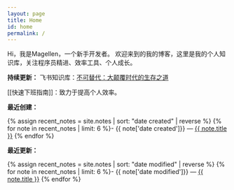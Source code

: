 ```yaml
---
layout: page
title: Home
id: home
permalink: /
---
```

Hi，我是Magellen，一个新手开发者。
欢迎来到的我的博客，这里是我的个人知识库，关注程序员精进、效率工具、个人成长。


**持续更新：**
飞书知识库：[不可替代：大颠覆时代的生存之道](https://kv57sk4imd.feishu.cn/wiki/F36EwpIsDiSZCdk9aSecgl9Qnnd?fromScene=spaceOverview)

[[快速下班指南]]：致力于提高个人效率。


**最近创建：**

{% assign recent_notes = site.notes | sort: "date created" | reverse %} {% for note in recent_notes | limit: 6 %}- {{ note['date created']}} — [{{ note.title }}](https://github.com/oldwinter/dg/blob/master/_pages/%7B%7B%20note.url%20%7D%7D)
{% endfor %}

**最近更新：**

{% assign recent_notes = site.notes | sort: "date modified" | reverse %} {% for note in recent_notes | limit: 6 %}- {{ note['date modified']}} — [{{ note.title }}](https://github.com/oldwinter/dg/blob/master/_pages/%7B%7B%20note.url%20%7D%7D)
{% endfor %}